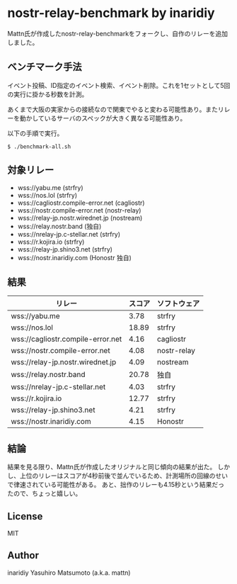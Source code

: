 # nostr-relay-benchmark by inaridiy

Mattn氏が作成したnostr-relay-benchmarkをフォークし、自作のリレーを追加しました。

## ベンチマーク手法

イベント投稿、ID指定のイベント検索、イベント削除。これを1セットとして5回の実行に掛かる秒数を計測。

あくまで大阪の実家からの接続なので関東でやると変わる可能性あり。またリレーを動かしているサーバのスペックが大きく異なる可能性あり。

以下の手順で実行。

```
$ ./benchmark-all.sh
```

## 対象リレー

* wss://yabu.me (strfry)
* wss://nos.lol (strfry)
* wss://cagliostr.compile-error.net (cagliostr)
* wss://nostr.compile-error.net (nostr-relay)
* wss://relay-jp.nostr.wirednet.jp (nostream)
* wss://relay.nostr.band (独自)
* wss://nrelay-jp.c-stellar.net (strfry)
* wss://r.kojira.io (strfry)
* wss://relay-jp.shino3.net (strfry)
* wss://nostr.inaridiy.com (Honostr 独自)

## 結果

|リレー                           |スコア|ソフトウェア|
|---------------------------------|------|------------|
|wss://yabu.me                    |3.78  |strfry      |
|wss://nos.lol                    |18.89 |strfry      |
|wss://cagliostr.compile-error.net|4.16  |cagliostr   |
|wss://nostr.compile-error.net    |4.08  |nostr-relay |
|wss://relay-jp.nostr.wirednet.jp |4.09  |nostream    |
|wss://relay.nostr.band           |20.78 |独自        |
|wss://nrelay-jp.c-stellar.net    |4.03  |strfry      |
|wss://r.kojira.io                |12.77 |strfry      |
|wss://relay-jp.shino3.net        |4.21 |strfry      |
|wss://nostr.inaridiy.com         |4.15  |Honostr     |

## 結論

結果を見る限り、Mattn氏が作成したオリジナルと同じ傾向の結果が出た。
しかし、上位のリレーはスコアが4秒前後で並んでいるため、計測場所の回線のせいで律速されている可能性がある。
あと、拙作のリレーも4.15秒という結果だったので、ちょっと嬉しい。

## License

MIT

## Author

inaridiy
Yasuhiro Matsumoto (a.k.a. mattn)
